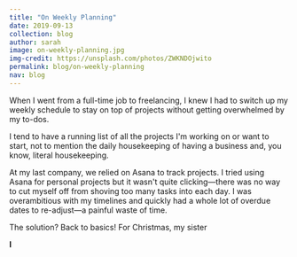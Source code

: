```yaml
---
title: "On Weekly Planning"
date: 2019-09-13
collection: blog
author: sarah
image: on-weekly-planning.jpg
img-credit: https://unsplash.com/photos/ZWKNDOjwito
permalink: blog/on-weekly-planning
nav: blog
---
```


When I went from a full-time job to freelancing, I knew I had to switch up my weekly schedule to stay on top of projects without getting overwhelmed by my to-dos.

I tend to have a running list of all the projects I'm working on or want to start, not to mention the daily housekeeping of having a business and, you know, literal housekeeping.

At my last company, we relied on Asana to track projects. I tried using Asana for personal projects but it wasn't quite clicking—there was no way to cut myself off from shoving too many tasks into each day. I was overambitious with my timelines and quickly had a whole lot of overdue dates to re-adjust—a painful waste of time.

The solution? Back to basics! For Christmas, my sister 

<strong>I
